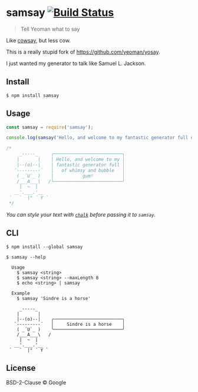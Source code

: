 # samsay [![Build Status](https://travis-ci.org/yeoman/samsay.svg?branch=master)](https://travis-ci.org/yeoman/samsay)

> Tell Yeoman what to say

Like [cowsay](https://en.wikipedia.org/wiki/Cowsay), but less cow.

This is a really stupid fork of https://github.com/yeoman/yosay.

I just wanted my generator to talk like Samuel L. Jackson.


## Install

```
$ npm install samsay
```


## Usage

```js
const samsay = require('samsay');

console.log(samsay('Hello, and welcome to my fantastic generator full of whimsy and bubble gum!'));

/*
     _-----_     ╭──────────────────────────╮
    |       |    │ Hello, and welcome to my │
    |--(o)--|    │ fantastic generator full │
   `---------´   │   of whimsy and bubble   │
    ( _´U`_ )    │           gum!           │
    /___A___\   /╰──────────────────────────╯
     |  ~  |
   __'.___.'__
 ´   `  |° ´ Y `
 */
```

*You can style your text with [`chalk`](https://github.com/sindresorhus/chalk) before passing it to `samsay`.*


## CLI

```
$ npm install --global samsay
```

```
$ samsay --help

  Usage
    $ samsay <string>
    $ samsay <string> --maxLength 8
    $ echo <string> | samsay

  Example
    $ samsay 'Sindre is a horse'

     _-----_
    |       |
    |--(o)--|    ╭──────────────────────────╮
   `---------´   │     Sindre is a horse    │
    ( _´U`_ )    ╰──────────────────────────╯
    /___A___\   /
     |  ~  |
   __'.___.'__
 ´   `  |° ´ Y `
```


## License

BSD-2-Clause © Google
